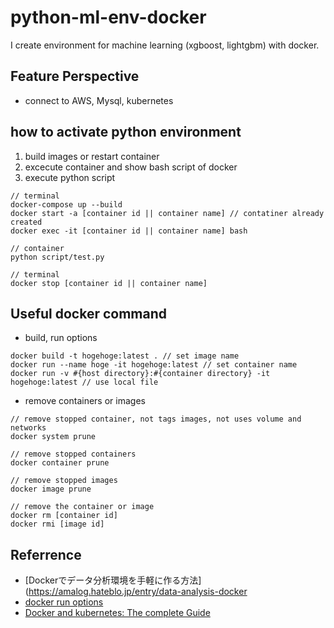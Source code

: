 # python-ml-env-docker

I create environment for machine learning (xgboost, lightgbm) with docker. 

## Feature Perspective

- connect to AWS, Mysql, kubernetes

## how to activate python environment

1. build images or restart container
2. excecute container and show bash script of docker
3. execute python script

```
// terminal
docker-compose up --build 
docker start -a [container id || container name] // contatiner already created
docker exec -it [container id || container name] bash

// container
python script/test.py

// terminal
docker stop [container id || container name] 
```

## Useful docker command 

- build, run options

```
docker build -t hogehoge:latest . // set image name
docker run --name hoge -it hogehoge:latest // set container name
docker run -v #{host directory}:#{container directory} -it hogehoge:latest // use local file
```

- remove containers or images

```
// remove stopped container, not tags images, not uses volume and networks
docker system prune

// remove stopped containers
docker container prune 

// remove stopped images
docker image prune

// remove the container or image
docker rm [container id]
docker rmi [image id]
```

## Referrence

- [Dockerでデータ分析環境を手軽に作る方法](https://amalog.hateblo.jp/entry/data-analysis-docker
- [docker run options](https://qiita.com/shimo_yama/items/d0c42394689132fcb4b6)
- [Docker and kubernetes: The complete Guide](https://www.udemy.com/course/docker-and-kubernetes-the-complete-guide/learn/lecture/11436676?start=45#overview)

